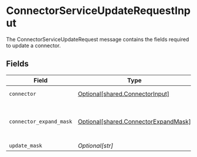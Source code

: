 # ConnectorServiceUpdateRequestInput

The ConnectorServiceUpdateRequest message contains the fields required to update a connector.


## Fields

| Field                                                                                  | Type                                                                                   | Required                                                                               | Description                                                                            |
| -------------------------------------------------------------------------------------- | -------------------------------------------------------------------------------------- | -------------------------------------------------------------------------------------- | -------------------------------------------------------------------------------------- |
| `connector`                                                                            | [Optional[shared.ConnectorInput]](undefined/models/shared/connectorinput.md)           | :heavy_minus_sign:                                                                     | A Connector is used to sync objects into Apps                                          |
| `connector_expand_mask`                                                                | [Optional[shared.ConnectorExpandMask]](undefined/models/shared/connectorexpandmask.md) | :heavy_minus_sign:                                                                     | The ConnectorExpandMask is used to expand related objects on a connector.              |
| `update_mask`                                                                          | *Optional[str]*                                                                        | :heavy_minus_sign:                                                                     | N/A                                                                                    |